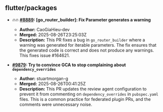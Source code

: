 ## flutter/packages

- 🔥🔥 **[#8889](https://github.com/flutter/packages/pull/8889): [go_router_builder]: Fix Parameter generates a warning**
  - **Author:** CaoGiaHieu-dev
  - **Merged:** 2025-08-26T23:25:03Z
  - **Description:** This PR fixes a bug in `go_router_builder` where a warning was generated for iterable parameters. The fix ensures that the generated code is correct and does not produce any warnings. This fixes issue #164621.

- **[#9879](https://github.com/flutter/packages/pull/9879): Try to convince GCA to stop complaining about `dependency_overrides`**
  - **Author:** stuartmorgan-g
  - **Merged:** 2025-08-26T00:41:25Z
  - **Description:** This PR updates the review agent configuration to prevent it from commenting on `dependency_overrides` in `pubspec.yaml` files. This is a common practice for federated plugin PRs, and the comments were unnecessary noise.
